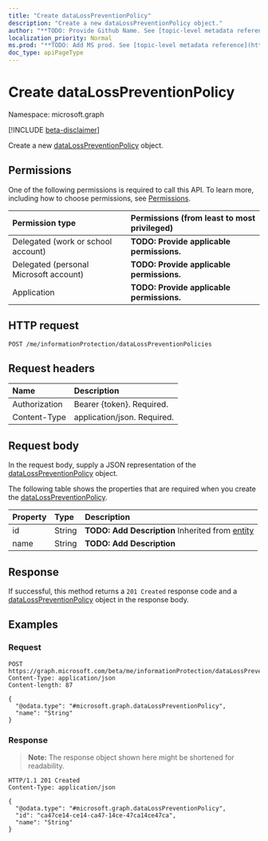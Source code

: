 ```yaml
---
title: "Create dataLossPreventionPolicy"
description: "Create a new dataLossPreventionPolicy object."
author: "**TODO: Provide Github Name. See [topic-level metadata reference](https://msgo.azurewebsites.net/add/document/guidelines/metadata.html#topic-level-metadata)**"
localization_priority: Normal
ms.prod: "**TODO: Add MS prod. See [topic-level metadata reference](https://msgo.azurewebsites.net/add/document/guidelines/metadata.html#topic-level-metadata)**"
doc_type: apiPageType
---
```


# Create dataLossPreventionPolicy
Namespace: microsoft.graph

[!INCLUDE [beta-disclaimer](../../includes/beta-disclaimer.md)]

Create a new [dataLossPreventionPolicy](../resources/datalosspreventionpolicy.md) object.

## Permissions
One of the following permissions is required to call this API. To learn more, including how to choose permissions, see [Permissions](/graph/permissions-reference).

|Permission type|Permissions (from least to most privileged)|
|:---|:---|
|Delegated (work or school account)|**TODO: Provide applicable permissions.**|
|Delegated (personal Microsoft account)|**TODO: Provide applicable permissions.**|
|Application|**TODO: Provide applicable permissions.**|

## HTTP request

<!-- {
  "blockType": "ignored"
}
-->
``` http
POST /me/informationProtection/dataLossPreventionPolicies
```

## Request headers
|Name|Description|
|:---|:---|
|Authorization|Bearer {token}. Required.|
|Content-Type|application/json. Required.|

## Request body
In the request body, supply a JSON representation of the [dataLossPreventionPolicy](../resources/datalosspreventionpolicy.md) object.

The following table shows the properties that are required when you create the [dataLossPreventionPolicy](../resources/datalosspreventionpolicy.md).

|Property|Type|Description|
|:---|:---|:---|
|id|String|**TODO: Add Description** Inherited from [entity](../resources/entity.md)|
|name|String|**TODO: Add Description**|



## Response

If successful, this method returns a `201 Created` response code and a [dataLossPreventionPolicy](../resources/datalosspreventionpolicy.md) object in the response body.

## Examples

### Request
<!-- {
  "blockType": "request",
  "name": "create_datalosspreventionpolicy_from_"
}
-->
``` http
POST https://graph.microsoft.com/beta/me/informationProtection/dataLossPreventionPolicies
Content-Type: application/json
Content-length: 87

{
  "@odata.type": "#microsoft.graph.dataLossPreventionPolicy",
  "name": "String"
}
```


### Response
>**Note:** The response object shown here might be shortened for readability.
<!-- {
  "blockType": "response",
  "truncated": true,
  "@odata.type": "microsoft.graph.dataLossPreventionPolicy"
}
-->
``` http
HTTP/1.1 201 Created
Content-Type: application/json

{
  "@odata.type": "#microsoft.graph.dataLossPreventionPolicy",
  "id": "ca47ce14-ce14-ca47-14ce-47ca14ce47ca",
  "name": "String"
}
```

